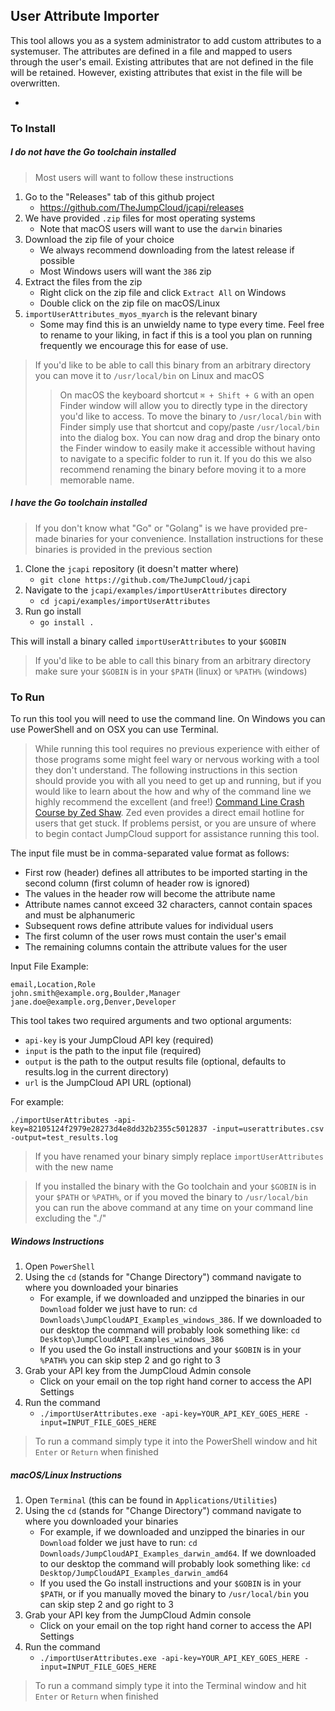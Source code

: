## User Attribute Importer

This tool allows you as a system administrator to add custom attributes to a systemuser. The attributes are defined in a file and mapped
to users through the user's email. Existing attributes that are not defined in the file will be retained. However, existing attributes that 
exist in the file will be overwritten.

-
### To Install

##### I do not have the Go toolchain installed
> Most users will want to follow these instructions

1. Go to the "Releases" tab of this github project
	- https://github.com/TheJumpCloud/jcapi/releases
2. We have provided `.zip` files for most operating systems
	- Note that macOS users will want to use the `darwin` binaries
3. Download the zip file of your choice 
	- We always recommend downloading from the latest release if possible
	- Most Windows users will want the `386` zip
4. Extract the files from the zip
	- Right click on the zip file and click `Extract All` on Windows
	- Double click on the zip file on macOS/Linux
5. `importUserAttributes_myos_myarch` is the relevant binary
	- Some may find this is an unwieldy name to type every time. Feel free to rename to your liking, in fact if this is a tool you plan on running 
    frequently we encourage this for ease of use.

> If you'd like to be able to call this binary from an arbitrary directory you can move it to `/usr/local/bin` on Linux and macOS
>> On macOS the keyboard shortcut `⌘ + Shift + G` with an open Finder window will allow you to directly type in the directory you'd like to access. 
To move the binary to `/usr/local/bin` with Finder simply use that shortcut and copy/paste `/usr/local/bin` into the dialog box. You can now drag and 
drop the binary onto the Finder window to easily make it accessible without having to navigate to a specific folder to run it. If you do this we also 
recommend renaming the binary before moving it to a more memorable name.

##### I have the Go toolchain installed
> If you don't know what "Go" or "Golang" is we have provided pre-made binaries for your convenience. Installation instructions for these 
binaries is provided in the previous section

1. Clone the `jcapi` repository (it doesn't matter where)
	- `git clone https://github.com/TheJumpCloud/jcapi`
2. Navigate to the `jcapi/examples/importUserAttributes` directory
	- `cd jcapi/examples/importUserAttributes`
3. Run go install
	- `go install .`

This will install a binary called `importUserAttributes` to your `$GOBIN`

> If you'd like to be able to call this binary from an arbitrary directory make sure your `$GOBIN` is in your `$PATH` (linux) or `%PATH%` (windows)

### To Run

To run this tool you will need to use the command line. On Windows you can use PowerShell and on OSX you can use Terminal. 

> While running this tool requires no previous experience with either of those programs some might feel wary or nervous working with a tool 
they don't understand. The following instructions in this section should provide you with all you need to get up and running, but if you would 
like to learn about the how and why of the command line we highly recommend the excellent (and free!) 
[Command Line Crash Course by Zed Shaw](http://cli.learncodethehardway.org/). Zed even provides a direct email hotline for users that get stuck. 
If problems persist, or you are unsure of where to begin contact JumpCloud support for assistance running this tool.

The input file must be in comma-separated value format as follows:
- First row (header) defines all attributes to be imported starting in the second column (first column of header row is ignored)
- The values in the header row will become the attribute name 
- Attribute names cannot exceed 32 characters, cannot contain spaces and must be alphanumeric
- Subsequent rows define attribute values for individual users 
- The first column of the user rows must contain the user's email 
- The remaining columns contain the attribute values for the user

Input File Example:
```
email,Location,Role
john.smith@example.org,Boulder,Manager
jane.doe@example.org,Denver,Developer
```
This tool takes two required arguments and two optional arguments:
- `api-key` is your JumpCloud API key (required)
- `input` is the path to the input file (required)
- `output` is the path to the output results file (optional, defaults to results.log in the current directory)
- `url` is the JumpCloud API URL (optional)

For example:

`./importUserAttributes -api-key=82105124f2979e28273d4e8dd32b2355c5012837 -input=userattributes.csv -output=test_results.log`

> If you have renamed your binary simply replace `importUserAttributes` with the new name

> If you installed the binary with the Go toolchain and your `$GOBIN` is in your `$PATH` or `%PATH%`, or if you moved the binary to `/usr/local/bin` you 
can run the above command at any time on your command line excluding the "./"

##### Windows Instructions
1. Open `PowerShell`
2. Using the `cd` (stands for "Change Directory") command navigate to where you downloaded your binaries
	- For example, if we downloaded and unzipped the binaries in our `Download` folder we just have to run: `cd Downloads\JumpCloudAPI_Examples_windows_386`. 
    If we downloaded to our desktop the command will probably look something like: `cd Desktop\JumpCloudAPI_Examples_windows_386`
	- If you used the Go install instructions and your `$GOBIN` is in your `%PATH%` you can skip step 2 and go right to 3
3. Grab your API key from the JumpCloud Admin console
	- Click on your email on the top right hand corner to access the API Settings
4. Run the command
	- `./importUserAttributes.exe -api-key=YOUR_API_KEY_GOES_HERE -input=INPUT_FILE_GOES_HERE`

> To run a command simply type it into the PowerShell window and hit `Enter` or `Return` when finished 

##### macOS/Linux Instructions
1. Open `Terminal` (this can be found in `Applications/Utilities`)
2. Using the `cd` (stands for "Change Directory") command navigate to where you downloaded your binaries
	- For example, if we downloaded and unzipped the binaries in our `Download` folder we just have to run: `cd Downloads/JumpCloudAPI_Examples_darwin_amd64`. 
    If we downloaded to our desktop the command will probably look something like: `cd Desktop/JumpCloudAPI_Examples_darwin_amd64`
	- If you used the Go install instructions and your `$GOBIN` is in your `$PATH`, or if you manually moved the binary to `/usr/local/bin` you can skip step 2 
    and go right to 3
3. Grab your API key from the JumpCloud Admin console
	- Click on your email on the top right hand corner to access the API Settings
4. Run the command
	- `./importUserAttributes.exe -api-key=YOUR_API_KEY_GOES_HERE -input=INPUT_FILE_GOES_HERE`

> To run a command simply type it into the Terminal window and hit `Enter` or `Return` when finished 
